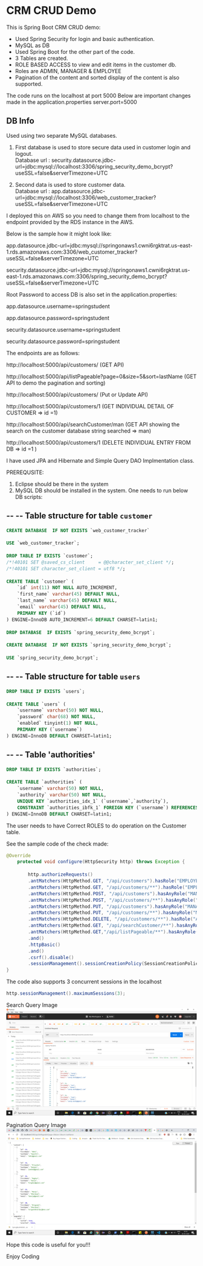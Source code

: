 # CRM CRUD Demo
This is Spring Boot CRM CRUD demo:
* Used Spring Security for login and basic authentication.
* MySQL as DB
* Used Spring Boot for the other part of the code.
* 3 Tables are created.
* ROLE BASED ACCESS to view and edit items in the customer db.
* Roles are ADMIN, MANAGER & EMPLOYEE
* Pagination of the content and sorted display of the content is also supported.

The code runs on the localhost at port 5000
Below are important changes made in the application.properties 
server.port=5000

## DB Info
Used using two separate MySQL databases.
1. First database is used to store secure data used in customer login and logout.    
   Database url : security.datasource.jdbc-url=jdbc:mysql://localhost:3306/spring_security_demo_bcrypt?useSSL=false&serverTimezone=UTC

2. Second data is used to store customer data.     
  Database url : app.datasource.jdbc-url=jdbc:mysql://localhost:3306/web_customer_tracker?useSSL=false&serverTimezone=UTC

I deployed this on AWS so you need to change them from localhost to the endpoint provided by the RDS instance in the AWS.

Below is the sample how it might look like:

app.datasource.jdbc-url=jdbc:mysql://springonaws1.cwni6rgktrat.us-east-1.rds.amazonaws.com:3306/web_customer_tracker?useSSL=false&serverTimezone=UTC

security.datasource.jdbc-url=jdbc:mysql://springonaws1.cwni6rgktrat.us-east-1.rds.amazonaws.com:3306/spring_security_demo_bcrypt?useSSL=false&serverTimezone=UTC

Root Password to access DB is also set in the application.properties:

app.datasource.username=springstudent

app.datasource.password=springstudent

security.datasource.username=springstudent

security.datasource.password=springstudent


The endpoints are as follows:

http://localhost:5000/api/customers/   (GET API)

http://localhost:5000/api/listPageable?page=0&size=5&sort=lastName   (GET API to demo the pagination and sorting)

http://localhost:5000/api/customers/   (Put or Update API)

http://localhost:5000/api/customers/1    (GET INDIVIDUAL DETAIL OF CUSTOMER => id =1)

http://localhost:5000/api/searchCustomer/man     (GET API showing the search on the customer database string searched => man)

http://localhost:5000/api/customers/1     (DELETE INDIVIDUAL ENTRY FROM DB => id =1 )


I have used JPA and Hibernate and Simple Query DAO Implmentation class.

PREREQUSITE:
1. Eclipse should be there in the system
2. MySQL DB should be installed in the system.
One needs to run below DB scripts:


--
-- Table structure for table `customer`
--
```sql
CREATE DATABASE  IF NOT EXISTS `web_customer_tracker` 

USE `web_customer_tracker`;

DROP TABLE IF EXISTS `customer`;
/*!40101 SET @saved_cs_client     = @@character_set_client */;
/*!40101 SET character_set_client = utf8 */;

CREATE TABLE `customer` (
	`id` int(11) NOT NULL AUTO_INCREMENT,
	`first_name` varchar(45) DEFAULT NULL,
	`last_name` varchar(45) DEFAULT NULL,
	`email` varchar(45) DEFAULT NULL,
	PRIMARY KEY (`id`)
) ENGINE=InnoDB AUTO_INCREMENT=6 DEFAULT CHARSET=latin1;

DROP DATABASE  IF EXISTS `spring_security_demo_bcrypt`;

CREATE DATABASE  IF NOT EXISTS `spring_security_demo_bcrypt`;

USE `spring_security_demo_bcrypt`;
```

--
-- Table structure for table `users`
--
```sql
DROP TABLE IF EXISTS `users`;

CREATE TABLE `users` (
	`username` varchar(50) NOT NULL,
	`password` char(68) NOT NULL,
	`enabled` tinyint(1) NOT NULL,
	PRIMARY KEY (`username`)
) ENGINE=InnoDB DEFAULT CHARSET=latin1;
```

--
-- Table 'authorities'
--
```sql
DROP TABLE IF EXISTS `authorities`;

CREATE TABLE `authorities` (
	`username` varchar(50) NOT NULL,
	`authority` varchar(50) NOT NULL,
	UNIQUE KEY `authorities_idx_1` (`username`,`authority`),
	CONSTRAINT `authorities_ibfk_1` FOREIGN KEY (`username`) REFERENCES `users` (`username`)
) ENGINE=InnoDB DEFAULT CHARSET=latin1;
```

The user needs to have Correct ROLES to do operation on the Customer table.

See the sample code of the check made:
```java
@Override
	protected void configure(HttpSecurity http) throws Exception {

		http.authorizeRequests()
		.antMatchers(HttpMethod.GET, "/api/customers").hasRole("EMPLOYEE")
		.antMatchers(HttpMethod.GET, "/api/customers/**").hasRole("EMPLOYEE")
		.antMatchers(HttpMethod.POST, "/api/customers").hasAnyRole("MANAGER", "ADMIN")
		.antMatchers(HttpMethod.POST, "/api/customers/**").hasAnyRole("MANAGER", "ADMIN")
		.antMatchers(HttpMethod.PUT, "/api/customers").hasAnyRole("MANAGER", "ADMIN")
		.antMatchers(HttpMethod.PUT, "/api/customers/**").hasAnyRole("MANAGER", "ADMIN")
		.antMatchers(HttpMethod.DELETE, "/api/customers/**").hasRole("ADMIN")
		.antMatchers(HttpMethod.GET, "/api/searchCustomer/**").hasAnyRole("ADMIN", "MANAGER")
		.antMatchers(HttpMethod.GET,"/api/listPageable/**").hasAnyRole("ADMIN","MANAGER")
		.and()
		.httpBasic()
		.and()
		.csrf().disable()
		.sessionManagement().sessionCreationPolicy(SessionCreationPolicy.STATELESS);
}
```

The code also supports 3 concurrent sessions in the localhost
```java
http.sessionManagement().maximumSessions(3);
```
Search Query Image
![Image of Search](https://github.com/someshbhardwaj/crmcruddemo/blob/master/Search.png)

Pagination Query Image
![Image of Pagination](https://github.com/someshbhardwaj/crmcruddemo/blob/master/pagination_sorting.png)

Hope this code is useful for you!!!

Enjoy Coding





